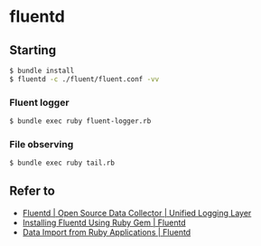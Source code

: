 # fluentd

## Starting

```sh
$ bundle install
$ fluentd -c ./fluent/fluent.conf -vv
```

### Fluent logger

```sh
$ bundle exec ruby fluent-logger.rb
```

### File observing

```sh
$ bundle exec ruby tail.rb
```

## Refer to

* [Fluentd | Open Source Data Collector | Unified Logging Layer](http://www.fluentd.org/)
* [Installing Fluentd Using Ruby Gem | Fluentd](http://docs.fluentd.org/articles/install-by-gem)
* [Data Import from Ruby Applications | Fluentd](http://docs.fluentd.org/articles/ruby#)
